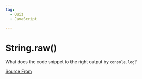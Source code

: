 ```yaml
---
tag:
  - Quiz
  - JavaScript

---
```

  
# String.raw() 

What does the code snippet to the right output by `console.log`?


[Source From](https://bigfrontend.dev/quiz/String-raw)

  